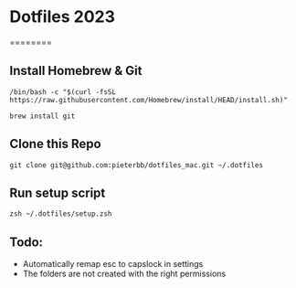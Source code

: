 # Dotfiles 2023

========

## Install Homebrew & Git

```
/bin/bash -c "$(curl -fsSL https://raw.githubusercontent.com/Homebrew/install/HEAD/install.sh)"

brew install git
```

## Clone this Repo

```
git clone git@github.com:pieterbb/dotfiles_mac.git ~/.dotfiles
```
    
## Run setup script

```
zsh ~/.dotfiles/setup.zsh
```

## Todo:

- Automatically remap esc to capslock in settings
- The folders are not created with the right permissions
